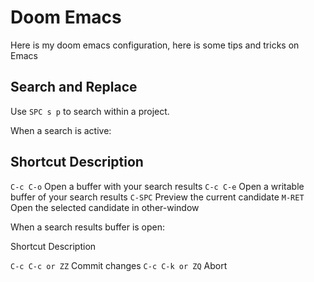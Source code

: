 # Doom Emacs

Here is my doom emacs configuration, here is some tips and tricks on Emacs


## Search and Replace

Use `SPC s p` to search within a project.

When a search is active:

Shortcut Description
--------------------

`C-c C-o`	Open a buffer with your search results
`C-c C-e`	Open a writable buffer of your search results
`C-SPC`	Preview the current candidate
`M-RET`	Open the selected candidate in other-window

When a search results buffer is open:

Shortcut	Description

`C-c C-c or ZZ`	Commit changes
`C-c C-k or ZQ`	Abort
